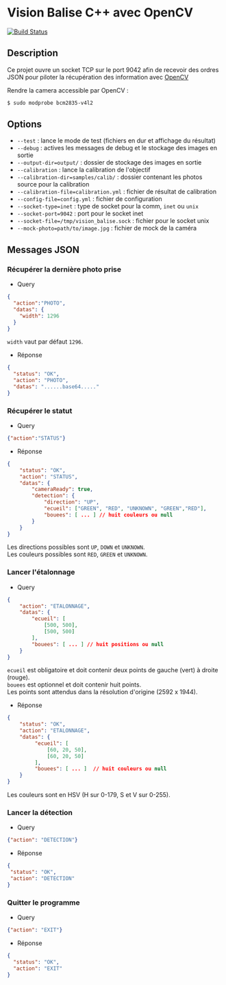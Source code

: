 # Vision Balise C++ avec OpenCV
[![Build Status](https://travis-ci.org/ARIG-Robotique/vision-balise.svg?branch=master)](https://travis-ci.org/ARIG-Robotique/vision-balise)

## Description

Ce projet ouvre un socket TCP sur le port 9042 afin de recevoir des ordres
JSON pour piloter la récupération des information avec [OpenCV](https://opencv.org/)

Rendre la camera accessible par OpenCV :
```bash
$ sudo modprobe bcm2835-v4l2
```

## Options

- `--test` : lance le mode de test (fichiers en dur et affichage du résultat)
- `--debug` : actives les messages de debug et le stockage des images en sortie
- `--output-dir=output/` : dossier de stockage des images en sortie
- `--calibration` : lance la calibration de l'objectif
- `--calibration-dir=samples/calib/` : dossier contenant les photos source pour la calibration
- `--calibration-file=calibration.yml` : fichier de résultat de calibration
- `--config-file=config.yml` : fichier de configuration
- `--socket-type=inet` : type de socket pour la comm, `inet` ou `unix`
- `--socket-port=9042` : port pour le socket inet
- `--socket-file=/tmp/vision_balise.sock` : fichier pour le socket unix
- `--mock-photo=path/to/image.jpg` : fichier de mock de la caméra


## Messages JSON

### Récupérer la dernière photo prise

* Query
```json
{
  "action":"PHOTO",
  "datas": {
    "width": 1296
  }
}
```

`width` vaut par défaut `1296`.

* Réponse
```json
{
  "status": "OK",
  "action": "PHOTO",
  "datas": "......base64....."
}
```

### Récupérer le statut

* Query
```json
{"action":"STATUS"}
```

* Réponse
```json
{
    "status": "OK",
    "action": "STATUS",
    "datas": {
        "cameraReady": true,
        "detection": {
            "direction": "UP",
            "ecueil": ["GREEN", "RED", "UNKNOWN", "GREEN","RED"],
            "bouees": [ ... ] // huit couleurs ou null
        }
    }
}
```

Les directions possibles sont `UP`, `DOWN` et `UNKNOWN`.  
Les couleurs possibles sont `RED`, `GREEN` et `UNKNOWN`.

### Lancer l'étalonnage

* Query
```json
{
    "action": "ETALONNAGE",
    "datas": {
        "ecueil": [
            [500, 500],
            [500, 500]
        ],
        "bouees": [ ... ] // huit positions ou null
    }
}
```

`ecueil` est obligatoire et doit contenir deux points de gauche (vert) à droite (rouge).  
`bouees` est optionnel et doit contenir huit points.  
Les points sont attendus dans la résolution d'origine (2592 x 1944).

* Réponse
```json
{
    "status": "OK",
    "action": "ETALONNAGE",
    "datas": {
         "ecueil": [
             [60, 20, 50],
             [60, 20, 50]
         ],   
         "bouees": [ ... ]  // huit couleurs ou null
    }
}
```

Les couleurs sont en HSV (H sur 0-179, S et V sur 0-255).

### Lancer la détection

* Query
```json
{"action": "DETECTION"}
```

* Réponse
```json
{
 "status": "OK",
 "action": "DETECTION"
}
```

### Quitter le programme

* Query
```json
{"action": "EXIT"}
```

* Réponse
```json
{
  "status": "OK",
  "action": "EXIT"
}
```
